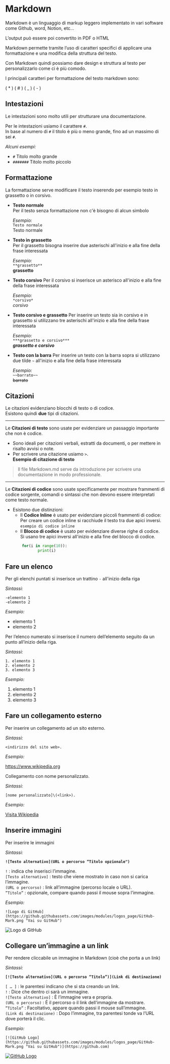 # Markdown

Markdown è un linguaggio di markup leggero implementato in vari software come Github, word, Notion, etc…

L’output può essere poi convertito in PDF o HTML

Markdown permette tramite l’uso di caratteri specifici di applicare una formattazione e una modifica della struttura del testo.

Con Markdown quindi possiamo dare design e struttura al testo per personalizzarlo come ci è più comodo.

I principali caratteri per formattazione del testo markdown sono:

( * ) ( # ) ( _ ) ( - )


## Intestazioni
Le intestazioni sono molto utili per strutturare una documentazione.  

Per le intestazioni usiamo il carattere `#`.  
In base al numero di `#` il titolo è più o meno grande, fino ad un massimo di sei `#`.    

*Alcuni esempi:*
- `#` Titolo molto grande
- `#######` Titolo molto piccolo

## Formattazione  
La formattazione serve modificare il testo inserendo per esempio testo in grassetto o in corsivo.  
- **Testo normale**  
  Per il testo senza formattazione non c'è bisogno di alcun simbolo  
  
  *Esempio:*  
  `Testo normale`  
  Testo normale
- **Testo in grassetto**  
  Per il grassetto bisogna inserire due asterischi all'inizio e alla fine della frase interessata

  *Esempio:*  
  `**grassetto**`  
  **grassetto**
- **Testo corsivo**
  Per il corsivo si inserisce un asterisco all'inizio e alla fine della frase interessata

  *Esempio:*  
  `*corsivo*`    
  *corsivo*  
- **Testo corsivo e grassetto**
  Per inserire un testo sia in corsivo e in grassetto si utilizzano tre asterischi all'inizio e alla fine della frase interessata

  *Esempio:*  
  `***grassetto e corsivo***`  
  ***grassetto e corsivo***  
- **Testo con la barra**
  Per inserire un testo con la barra sopra si utilizzano due tilde `~` all'inizio e alla fine della frase interessata

  *Esempio:*  
  `~~barrato~~`  
  ~~barrato~~

## Citazioni
Le citazioni evidenziano blocchi di testo o di codice.  
Esistono quindi **due** tipi di citazioni.

---
Le **Citazioni di testo** sono usate per evidenziare un passaggio importante che non è codice.  
+ Sono ideali per citazioni verbali, estratti da documenti, o per mettere in risalto avvisi o note.<br>
+ Per scrivere una citazione usiamo `>`.<br>
**Esempio di citazione di testo**
> Il file Markdown.md serve da introduzione per scrivere una documentazione in modo professionale. <br>

---
Le **Citazioni di codice** sono usate specificamente per mostrare frammenti di codice sorgente, comandi o sintassi che non devono essere interpretati come testo normale.<br>

 + Esistono due distinzioni:
   + Il **Codice Inline** è usato per evidenziare piccoli frammenti di codice: 
   Per creare un codice inline si racchiude il testo tra due apici inversi.
`esempio di codice inline`
    + Il **Blocco di codice** è usato per evidenziare diverse righe di codice.
     Si usano tre apici inversi all'inizio e alla fine del blocco di codice.
     ```python
	     for(i in range(10)):
				print(i)
	 ```
## Fare un elenco

Per gli elenchi puntati si inserisce un trattino `-` all'inizio della riga  

*Sintassi:*  

`-elemento 1`  
`-elemento 2`  

*Esempio:*
- elemento 1
- elemento 2    

Per l’elenco numerato si inserisce il numero dell’elemento seguito da un punto all’inizio della riga.

*Sintassi:*

`1. elemento 1`  
`2. elemento 2`  
`3. elemento 3`  

*Esempio:*

1. elemento 1
2. elemento 2
3. elemento 3


## Fare un collegamento esterno

Per inserire un collegamento ad un sito esterno.  

*Sintassi:*  

`<indirizzo del sito web>.`  

*Esempio:*  

<https://www.wikipedia.org>

Collegamento con nome personalizzato.  

*Sintassi:*  

`[nome personalizzato]\(<link>).`  

*Esempio:*  

[Visita Wikipedia](https://www.wikipedia.org)  

## Inserire immagini

Per inserire le immagini  

*Sintassi:*  

__`![Testo alternativo](URL o percorso “Titolo opzionale")`__

`!` : indica che inserisci l’immagine.  
`[Testo alternativo]` : testo che viene mostrato in caso non si carica l’immagine.  
`(URL o percorso)` : link all’immagine (percorso locale o URL).  
`”Titolo”` : opzionale, compare quando passi il mouse sopra l’immagine.  


*Esempio:*  

`![Logo di GitHub](https://github.githubassets.com/images/modules/logos_page/GitHub-Mark.png "Vai su GitHub")`  

![Logo di GitHub](https://github.githubassets.com/images/modules/logos_page/GitHub-Mark.png "Vai su GitHub")


## Collegare un’immagine a un link

Per rendere cliccabile un immagine in Markdown (cioè che porta a un link)  

*Sintassi:*  

__`[![Testo alternativo](URL o percorso “Titolo”)](Link di destinazione)`__

`[ … ]` : le parentesi indicano che si sta creando un link.  
`!` : Dice che dentro ci sarà un immagine.  
`![Testo alternativo]` : È l’immagine vera e propria.  
`(URL o percorso)` : È il percorso o il link dell’immagine da mostrare.  
`”Titolo”` : Facoltativo, appare quando passi il mouse sull’immagine.  
`(Link di destinazione)` : Dopo l’immagine, tra parentesi tonde va l’URL dove porterà il clic.  


  *Esempio:*  

`[![GitHub Logo](https://github.githubassets.com/images/modules/logos_page/GitHub-Mark.png "Vai su GitHub")](https://github.com)`  

  [![GitHub Logo](https://github.githubassets.com/images/modules/logos_page/GitHub-Mark.png "Vai su GitHub")](https://github.com)

